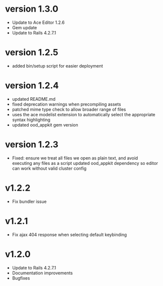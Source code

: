 # version 1.3.0

* Update to Ace Editor 1.2.6
* Gem update
* Update to Rails 4.2.7.1

# version 1.2.5

* added bin/setup script for easier deployment

# version 1.2.4

* updated README.md
* fixed deprecation warnings when precompiling assets
* patched mime type check to allow broader range of files
* uses the ace modelist extension to automatically select the appropriate syntax highlighting
* updated ood_appkit gem version

# version 1.2.3

* Fixed: ensure we treat all files we open as plain text, and avoid executing any files as a script updated ood_appkit dependency so editor can work without valid cluster config

# v1.2.2

* Fix bundler issue

# v1.2.1

* Fix ajax 404 response when selecting default keybinding

# v1.2.0

* Update to Rails 4.2.7.1
* Documentation improvements
* Bugfixes
